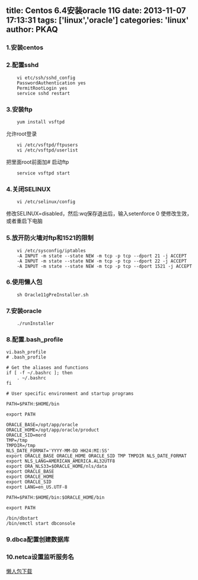 ﻿title: Centos 6.4安装oracle 11G
date: 2013-11-07 17:13:31
tags: ['linux','oracle']
categories: 'linux'
author: PKAQ
---
### 1.安装centos
### 2.配置sshd
```shell
	vi etc/ssh/sshd_config 
	PasswordAuthentication yes
	PermitRootLogin yes
	service sshd restart
```
### 3.安装ftp
```shell
	yum install vsftpd
```
允许root登录
```shell
	vi /etc/vsftpd/ftpusers
	vi /etc/vsftpd/userlist
```
把里面root前面加#
启动ftp
```shell
	service vsftpd start
```
<!-- more -->
### 4.关闭SELINUX
```shell
	vi /etc/selinux/config   
```
 修改SELINUX=disabled，然后:wq保存退出后，输入setenforce 0 使修改生效，或者重启下电脑 
### 5.放开防火墙对ftp和1521的限制
```shell
	vi /etc/sysconfig/iptables 
	-A INPUT -m state --state NEW -m tcp -p tcp --dport 21 -j ACCEPT
	-A INPUT -m state --state NEW -m tcp -p tcp --dport 22 -j ACCEPT
	-A INPUT -m state --state NEW -m tcp -p tcp --dport 1521 -j ACCEPT
```
### 6.使用懒人包
```shell
	sh Oracle11gPreInstaller.sh
```
### 7.安装oracle
```shell
	./runInstaller
```
### 8.配置.bash_profile
```shell
vi.bash_profile 
# .bash_profile

# Get the aliases and functions
if [ -f ~/.bashrc ]; then
	. ~/.bashrc
fi

# User specific environment and startup programs

PATH=$PATH:$HOME/bin

export PATH

ORACLE_BASE=/opt/app/oracle
ORACLE_HOME=/opt/app/oracle/product
ORACLE_SID=mord
TMP=/tmp
TMPDIR=/tmp
NLS_DATE_FORMAT='YYYY-MM-DD HH24:MI:SS'
export ORACLE_BASE ORACLE_HOME ORACLE_SID TMP TMPDIR NLS_DATE_FORMAT
export NLS_LANG=AMERICAN_AMERICA.AL32UTF8
export ORA_NLS33=$ORACLE_HOME/nls/data
export ORACLE_BASE
export ORACLE_HOME
export ORACLE_SID
export LANG=en_US.UTF-8

PATH=$PATH:$HOME/bin:$ORACLE_HOME/bin

export PATH

/bin/dbstart 
/bin/emctl start dbconsole
```
### 9.dbca配置创建数据库
### 10.netca设置监听服务名

[懒人包下载](/files/Oracle11gPreInstaller.sh)
